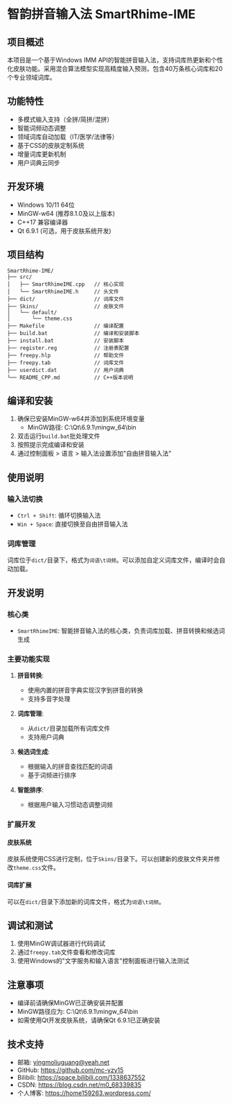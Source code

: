 # 智韵拼音输入法 SmartRhime-IME

## 项目概述

本项目是一个基于Windows IMM API的智能拼音输入法，支持词库热更新和个性化皮肤功能。采用混合算法模型实现高精度输入预测，包含40万条核心词库和20个专业领域词库。

## 功能特性

- 多模式输入支持（全拼/简拼/混拼）
- 智能词频动态调整
- 领域词库自动加载（IT/医学/法律等）
- 基于CSS的皮肤定制系统
- 增量词库更新机制
- 用户词典云同步

## 开发环境

- Windows 10/11 64位
- MinGW-w64 (推荐8.1.0及以上版本)
- C++17 兼容编译器
- Qt 6.9.1 (可选，用于皮肤系统开发)

## 项目结构

```
SmartRhime-IME/
├── src/
│   ├── SmartRhimeIME.cpp   // 核心实现
│   └── SmartRhimeIME.h     // 头文件
├── dict/                   // 词库文件
├── Skins/                  // 皮肤文件
│   └── default/
│       └── theme.css
├── Makefile                // 编译配置
├── build.bat               // 编译和安装脚本
├── install.bat             // 安装脚本
├── register.reg            // 注册表配置
├── freepy.hlp              // 帮助文件
├── freepy.tab              // 词库文件
├── userdict.dat            // 用户词典
└── README_CPP.md           // C++版本说明
```

## 编译和安装

1. 确保已安装MinGW-w64并添加到系统环境变量
   - MinGW路径: C:\Qt\6.9.1\mingw_64\bin
2. 双击运行`build.bat`批处理文件
3. 按照提示完成编译和安装
4. 通过控制面板 > 语言 > 输入法设置添加"自由拼音输入法"

## 使用说明

### 输入法切换
- `Ctrl + Shift`: 循环切换输入法
- `Win + Space`: 直接切换至自由拼音输入法

### 词库管理

词库位于`dict/`目录下，格式为`词语\t词频`。可以添加自定义词库文件，编译时会自动加载。

## 开发说明

### 核心类

- `SmartRhimeIME`: 智能拼音输入法的核心类，负责词库加载、拼音转换和候选词生成

### 主要功能实现

1. **拼音转换**: 
   - 使用内置的拼音字典实现汉字到拼音的转换
   - 支持多音字处理

2. **词库管理**: 
   - 从`dict/`目录加载所有词库文件
   - 支持用户词典

3. **候选词生成**: 
   - 根据输入的拼音查找匹配的词语
   - 基于词频进行排序

4. **智能排序**: 
   - 根据用户输入习惯动态调整词频

### 扩展开发

#### 皮肤系统
皮肤系统使用CSS进行定制，位于`Skins/`目录下。可以创建新的皮肤文件夹并修改`theme.css`文件。

#### 词库扩展
可以在`dict/`目录下添加新的词库文件，格式为`词语\t词频`。

## 调试和测试

1. 使用MinGW调试器进行代码调试
2. 通过`freepy.tab`文件查看和修改词库
3. 使用Windows的"文字服务和输入语言"控制面板进行输入法测试

## 注意事项

- 编译前请确保MinGW已正确安装并配置
- MinGW路径应为: C:\Qt\6.9.1\mingw_64\bin
- 如需使用Qt开发皮肤系统，请确保Qt 6.9.1已正确安装

## 技术支持

- 邮箱: yingmoliuguang@yeah.net
- GitHub: https://github.com/mc-yzy15
- Bilibili: https://space.bilibili.com/1338637552
- CSDN: https://blog.csdn.net/m0_68339835
- 个人博客: https://home159263.wordpress.com/